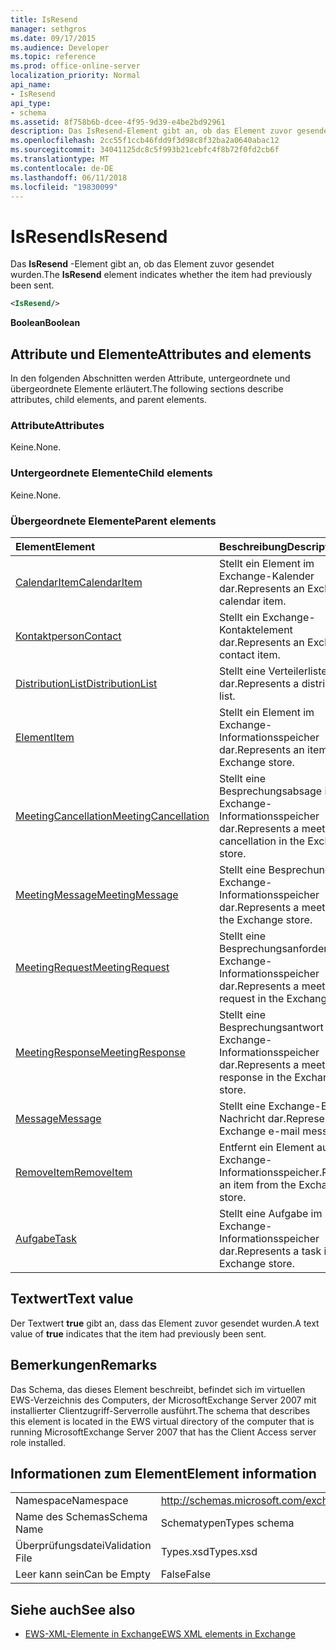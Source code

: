 ```yaml
---
title: IsResend
manager: sethgros
ms.date: 09/17/2015
ms.audience: Developer
ms.topic: reference
ms.prod: office-online-server
localization_priority: Normal
api_name:
- IsResend
api_type:
- schema
ms.assetid: 8f758b6b-dcee-4f95-9d39-e4be2bd92961
description: Das IsResend-Element gibt an, ob das Element zuvor gesendet wurden.
ms.openlocfilehash: 2cc55f1ccb46fdd9f3d98c8f32ba2a0640abac12
ms.sourcegitcommit: 34041125dc8c5f993b21cebfc4f8b72f0fd2cb6f
ms.translationtype: MT
ms.contentlocale: de-DE
ms.lasthandoff: 06/11/2018
ms.locfileid: "19830099"
---
```

# <a name="isresend"></a><span data-ttu-id="555a8-103">IsResend</span><span class="sxs-lookup"><span data-stu-id="555a8-103">IsResend</span></span>

<span data-ttu-id="555a8-104">Das **IsResend** -Element gibt an, ob das Element zuvor gesendet wurden.</span><span class="sxs-lookup"><span data-stu-id="555a8-104">The **IsResend** element indicates whether the item had previously been sent.</span></span> 
  
```xml
<IsResend/>
```

 <span data-ttu-id="555a8-105">**Boolean**</span><span class="sxs-lookup"><span data-stu-id="555a8-105">**Boolean**</span></span>
## <a name="attributes-and-elements"></a><span data-ttu-id="555a8-106">Attribute und Elemente</span><span class="sxs-lookup"><span data-stu-id="555a8-106">Attributes and elements</span></span>

<span data-ttu-id="555a8-107">In den folgenden Abschnitten werden Attribute, untergeordnete und übergeordnete Elemente erläutert.</span><span class="sxs-lookup"><span data-stu-id="555a8-107">The following sections describe attributes, child elements, and parent elements.</span></span>
  
### <a name="attributes"></a><span data-ttu-id="555a8-108">Attribute</span><span class="sxs-lookup"><span data-stu-id="555a8-108">Attributes</span></span>

<span data-ttu-id="555a8-109">Keine.</span><span class="sxs-lookup"><span data-stu-id="555a8-109">None.</span></span>
  
### <a name="child-elements"></a><span data-ttu-id="555a8-110">Untergeordnete Elemente</span><span class="sxs-lookup"><span data-stu-id="555a8-110">Child elements</span></span>

<span data-ttu-id="555a8-111">Keine.</span><span class="sxs-lookup"><span data-stu-id="555a8-111">None.</span></span>
  
### <a name="parent-elements"></a><span data-ttu-id="555a8-112">Übergeordnete Elemente</span><span class="sxs-lookup"><span data-stu-id="555a8-112">Parent elements</span></span>

|<span data-ttu-id="555a8-113">**Element**</span><span class="sxs-lookup"><span data-stu-id="555a8-113">**Element**</span></span>|<span data-ttu-id="555a8-114">**Beschreibung**</span><span class="sxs-lookup"><span data-stu-id="555a8-114">**Description**</span></span>|
|:-----|:-----|
|[<span data-ttu-id="555a8-115">CalendarItem</span><span class="sxs-lookup"><span data-stu-id="555a8-115">CalendarItem</span></span>](calendaritem.md) <br/> |<span data-ttu-id="555a8-116">Stellt ein Element im Exchange-Kalender dar.</span><span class="sxs-lookup"><span data-stu-id="555a8-116">Represents an Exchange calendar item.</span></span>  <br/> |
|[<span data-ttu-id="555a8-117">Kontaktperson</span><span class="sxs-lookup"><span data-stu-id="555a8-117">Contact</span></span>](contact.md) <br/> |<span data-ttu-id="555a8-118">Stellt ein Exchange-Kontaktelement dar.</span><span class="sxs-lookup"><span data-stu-id="555a8-118">Represents an Exchange contact item.</span></span>  <br/> |
|[<span data-ttu-id="555a8-119">DistributionList</span><span class="sxs-lookup"><span data-stu-id="555a8-119">DistributionList</span></span>](distributionlist.md) <br/> |<span data-ttu-id="555a8-120">Stellt eine Verteilerliste dar.</span><span class="sxs-lookup"><span data-stu-id="555a8-120">Represents a distribution list.</span></span>  <br/> |
|[<span data-ttu-id="555a8-121">Element</span><span class="sxs-lookup"><span data-stu-id="555a8-121">Item</span></span>](item.md) <br/> |<span data-ttu-id="555a8-122">Stellt ein Element im Exchange-Informationsspeicher dar.</span><span class="sxs-lookup"><span data-stu-id="555a8-122">Represents an item in the Exchange store.</span></span>  <br/> |
|[<span data-ttu-id="555a8-123">MeetingCancellation</span><span class="sxs-lookup"><span data-stu-id="555a8-123">MeetingCancellation</span></span>](meetingcancellation.md) <br/> |<span data-ttu-id="555a8-124">Stellt eine Besprechungsabsage im Exchange-Informationsspeicher dar.</span><span class="sxs-lookup"><span data-stu-id="555a8-124">Represents a meeting cancellation in the Exchange store.</span></span>  <br/> |
|[<span data-ttu-id="555a8-125">MeetingMessage</span><span class="sxs-lookup"><span data-stu-id="555a8-125">MeetingMessage</span></span>](meetingmessage.md) <br/> |<span data-ttu-id="555a8-126">Stellt eine Besprechung im Exchange-Informationsspeicher dar.</span><span class="sxs-lookup"><span data-stu-id="555a8-126">Represents a meeting in the Exchange store.</span></span>  <br/> |
|[<span data-ttu-id="555a8-127">MeetingRequest</span><span class="sxs-lookup"><span data-stu-id="555a8-127">MeetingRequest</span></span>](meetingrequest.md) <br/> |<span data-ttu-id="555a8-128">Stellt eine Besprechungsanforderung im Exchange-Informationsspeicher dar.</span><span class="sxs-lookup"><span data-stu-id="555a8-128">Represents a meeting request in the Exchange store.</span></span>  <br/> |
|[<span data-ttu-id="555a8-129">MeetingResponse</span><span class="sxs-lookup"><span data-stu-id="555a8-129">MeetingResponse</span></span>](meetingresponse.md) <br/> |<span data-ttu-id="555a8-130">Stellt eine Besprechungsantwort im Exchange-Informationsspeicher dar.</span><span class="sxs-lookup"><span data-stu-id="555a8-130">Represents a meeting response in the Exchange store.</span></span>  <br/> |
|[<span data-ttu-id="555a8-131">Message</span><span class="sxs-lookup"><span data-stu-id="555a8-131">Message</span></span>](message-ex15websvcsotherref.md) <br/> |<span data-ttu-id="555a8-132">Stellt eine Exchange-E-Mail-Nachricht dar.</span><span class="sxs-lookup"><span data-stu-id="555a8-132">Represents an Exchange e-mail message.</span></span>  <br/> |
|[<span data-ttu-id="555a8-133">RemoveItem</span><span class="sxs-lookup"><span data-stu-id="555a8-133">RemoveItem</span></span>](removeitem.md) <br/> |<span data-ttu-id="555a8-134">Entfernt ein Element aus dem Exchange-Informationsspeicher.</span><span class="sxs-lookup"><span data-stu-id="555a8-134">Removes an item from the Exchange store.</span></span>  <br/> |
|[<span data-ttu-id="555a8-135">Aufgabe</span><span class="sxs-lookup"><span data-stu-id="555a8-135">Task</span></span>](task.md) <br/> |<span data-ttu-id="555a8-136">Stellt eine Aufgabe im Exchange-Informationsspeicher dar.</span><span class="sxs-lookup"><span data-stu-id="555a8-136">Represents a task in the Exchange store.</span></span>  <br/> |
   
## <a name="text-value"></a><span data-ttu-id="555a8-137">Textwert</span><span class="sxs-lookup"><span data-stu-id="555a8-137">Text value</span></span>

<span data-ttu-id="555a8-138">Der Textwert **true** gibt an, dass das Element zuvor gesendet wurden.</span><span class="sxs-lookup"><span data-stu-id="555a8-138">A text value of **true** indicates that the item had previously been sent.</span></span> 
  
## <a name="remarks"></a><span data-ttu-id="555a8-139">Bemerkungen</span><span class="sxs-lookup"><span data-stu-id="555a8-139">Remarks</span></span>

<span data-ttu-id="555a8-140">Das Schema, das dieses Element beschreibt, befindet sich im virtuellen EWS-Verzeichnis des Computers, der MicrosoftExchange Server 2007 mit installierter Clientzugriff-Serverrolle ausführt.</span><span class="sxs-lookup"><span data-stu-id="555a8-140">The schema that describes this element is located in the EWS virtual directory of the computer that is running MicrosoftExchange Server 2007 that has the Client Access server role installed.</span></span>
  
## <a name="element-information"></a><span data-ttu-id="555a8-141">Informationen zum Element</span><span class="sxs-lookup"><span data-stu-id="555a8-141">Element information</span></span>

|||
|:-----|:-----|
|<span data-ttu-id="555a8-142">Namespace</span><span class="sxs-lookup"><span data-stu-id="555a8-142">Namespace</span></span>  <br/> |http://schemas.microsoft.com/exchange/services/2006/types  <br/> |
|<span data-ttu-id="555a8-143">Name des Schemas</span><span class="sxs-lookup"><span data-stu-id="555a8-143">Schema Name</span></span>  <br/> |<span data-ttu-id="555a8-144">Schematypen</span><span class="sxs-lookup"><span data-stu-id="555a8-144">Types schema</span></span>  <br/> |
|<span data-ttu-id="555a8-145">Überprüfungsdatei</span><span class="sxs-lookup"><span data-stu-id="555a8-145">Validation File</span></span>  <br/> |<span data-ttu-id="555a8-146">Types.xsd</span><span class="sxs-lookup"><span data-stu-id="555a8-146">Types.xsd</span></span>  <br/> |
|<span data-ttu-id="555a8-147">Leer kann sein</span><span class="sxs-lookup"><span data-stu-id="555a8-147">Can be Empty</span></span>  <br/> |<span data-ttu-id="555a8-148">False</span><span class="sxs-lookup"><span data-stu-id="555a8-148">False</span></span>  <br/> |
   
## <a name="see-also"></a><span data-ttu-id="555a8-149">Siehe auch</span><span class="sxs-lookup"><span data-stu-id="555a8-149">See also</span></span>



- [<span data-ttu-id="555a8-150">EWS-XML-Elemente in Exchange</span><span class="sxs-lookup"><span data-stu-id="555a8-150">EWS XML elements in Exchange</span></span>](ews-xml-elements-in-exchange.md)

